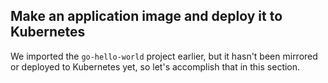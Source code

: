 ## Make an application image and deploy it to Kubernetes

We imported the `go-hello-world` project earlier, but it hasn't been mirrored or deployed to Kubernetes yet, so let's accomplish that in this section.
